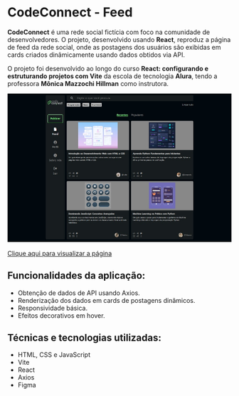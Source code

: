 # CodeConnect - Feed

**CodeConnect** é uma rede social fictícia com foco na comunidade de desenvolvedores. O projeto, desenvolvido usando **React**, reproduz a página de feed da rede social, onde as postagens dos usuários são exibidas em cards criados dinâmicamente usando dados obtidos via API.

O projeto foi desenvolvido ao longo do curso **React: configurando e estruturando projetos com Vite** da escola de tecnologia **Alura**, tendo a professora **Mônica Mazzochi Hillman** como instrutora.

![CodeConnect](./code-connect-feed.jpg)

[Clique aqui para visualizar a página](https://code-connect-feed-git-main-thyagos-projects-e65f960c.vercel.app)

## Funcionalidades da aplicação:
- Obtenção de dados de API usando Axios.
- Renderização dos dados em cards de postagens dinâmicos.
- Responsividade básica.
- Efeitos decorativos em hover.

## Técnicas e tecnologias utilizadas:
- HTML, CSS e JavaScript 
- Vite
- React
- Axios
- Figma
